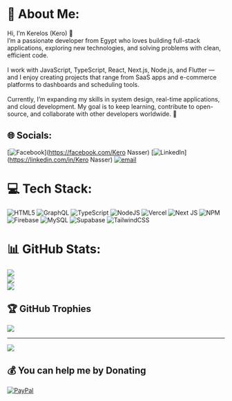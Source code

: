 # 💫 About Me:
Hi, I’m Kerelos (Kero) 👋  <br>I’m a passionate developer from Egypt who loves building full-stack applications, exploring new technologies, and solving problems with clean, efficient code.  <br><br>I work with JavaScript, TypeScript, React, Next.js, Node.js, and Flutter — and I enjoy creating projects that range from SaaS apps and e-commerce platforms to dashboards and scheduling tools.  <br><br>Currently, I’m expanding my skills in system design, real-time applications, and cloud development. My goal is to keep learning, contribute to open-source, and collaborate with other developers worldwide. 🚀<br>


## 🌐 Socials:
[![Facebook](https://img.shields.io/badge/Facebook-%231877F2.svg?logo=Facebook&logoColor=white)](https://facebook.com/Kero Nasser) [![LinkedIn](https://img.shields.io/badge/LinkedIn-%230077B5.svg?logo=linkedin&logoColor=white)](https://linkedin.com/in/Kero Nasser) [![email](https://img.shields.io/badge/Email-D14836?logo=gmail&logoColor=white)](mailto:keronaser2030@gmail.com) 

# 💻 Tech Stack:
![HTML5](https://img.shields.io/badge/html5-%23E34F26.svg?style=for-the-badge&logo=html5&logoColor=white) ![GraphQL](https://img.shields.io/badge/-GraphQL-E10098?style=for-the-badge&logo=graphql&logoColor=white) ![TypeScript](https://img.shields.io/badge/typescript-%23007ACC.svg?style=for-the-badge&logo=typescript&logoColor=white) ![NodeJS](https://img.shields.io/badge/node.js-6DA55F?style=for-the-badge&logo=node.js&logoColor=white) ![Vercel](https://img.shields.io/badge/vercel-%23000000.svg?style=for-the-badge&logo=vercel&logoColor=white) ![Next JS](https://img.shields.io/badge/Next-black?style=for-the-badge&logo=next.js&logoColor=white) ![NPM](https://img.shields.io/badge/NPM-%23CB3837.svg?style=for-the-badge&logo=npm&logoColor=white) ![Firebase](https://img.shields.io/badge/firebase-a08021?style=for-the-badge&logo=firebase&logoColor=ffcd34) ![MySQL](https://img.shields.io/badge/mysql-4479A1.svg?style=for-the-badge&logo=mysql&logoColor=white) ![Supabase](https://img.shields.io/badge/Supabase-3ECF8E?style=for-the-badge&logo=supabase&logoColor=white) ![TailwindCSS](https://img.shields.io/badge/tailwindcss-%2338B2AC.svg?style=for-the-badge&logo=tailwind-css&logoColor=white)
# 📊 GitHub Stats:
![](https://github-readme-stats.vercel.app/api?username=KerolosNasser&theme=dark&hide_border=false&include_all_commits=true&count_private=false)<br/>
![](https://nirzak-streak-stats.vercel.app/?user=KerolosNasser&theme=dark&hide_border=false)<br/>
![](https://github-readme-stats.vercel.app/api/top-langs/?username=KerolosNasser&theme=dark&hide_border=false&include_all_commits=true&count_private=false&layout=compact)

## 🏆 GitHub Trophies
![](https://github-profile-trophy.vercel.app/?username=KerolosNasser&theme=shadow_blue&no-frame=false&no-bg=true&margin-w=4)

---
[![](https://visitcount.itsvg.in/api?id=KerolosNasser&icon=0&color=0)](https://visitcount.itsvg.in)

  ## 💰 You can help me by Donating
  [![PayPal](https://img.shields.io/badge/PayPal-00457C?style=for-the-badge&logo=paypal&logoColor=white)](https://paypal.me/@Kero573) 

  
<!-- Proudly created with GPRM ( https://gprm.itsvg.in ) -->
